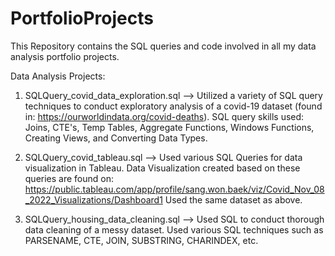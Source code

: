 # PortfolioProjects

This Repository contains the SQL queries and code involved in all my data analysis portfolio projects. 

Data Analysis Projects:
1. SQLQuery_covid_data_exploration.sql --> Utilized a variety of SQL query techniques to conduct exploratory analysis of a covid-19 dataset (found in: https://ourworldindata.org/covid-deaths). SQL query skills used: Joins, CTE's, Temp Tables, Aggregate Functions, Windows Functions, Creating Views, and Converting Data Types.

2. SQLQuery_covid_tableau.sql --> Used various SQL Queries for data visualization in Tableau.
Data Visualization created based on these queries are found on: https://public.tableau.com/app/profile/sang.won.baek/viz/Covid_Nov_08_2022_Visualizations/Dashboard1
Used the same dataset as above.

3. SQLQuery_housing_data_cleaning.sql --> Used SQL to conduct thorough data cleaning of a messy dataset. Used various SQL techniques such as PARSENAME, CTE, JOIN, SUBSTRING, CHARINDEX, etc. 
